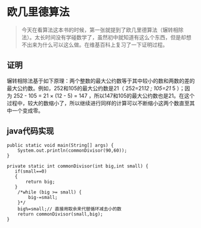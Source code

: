 # 欧几里德算法
>今天在看算法这本书的时候，第一张就提到了欧几里德算法（辗转相除法）。太长时间没有学碰数学了，虽然初中就知道有这么个东西，但是却想不出来为什么可以这么做。在维基百科上复习了一下证明过程。
## 证明
辗转相除法基于如下原理：两个整数的最大公约数等于其中较小的数和两数的差的最大公约数。例如，252和105的最大公约数是21（ 252=21*12 ; 105=21* 5 ）；因为 252 - 105 = 21 × (12 - 5) = 147 ，所以147和105的最大公约数也是21。在这个过程中，较大的数缩小了，所以继续进行同样的计算可以不断缩小这两个数直至其中一个变成零。
## java代码实现
    public static void main(String[] args) {
        System.out.println(commonDivisor(90,60));
    }

    private static int commonDivisor(int big,int small) {
       if(small==0)
       {
           return big;
       }
        /*while (big >= small) {
            big-=small;
        }*/
        big%=small;// 直接用取余来代替循环减去小的数
        return commonDivisor(small,big);
    }

